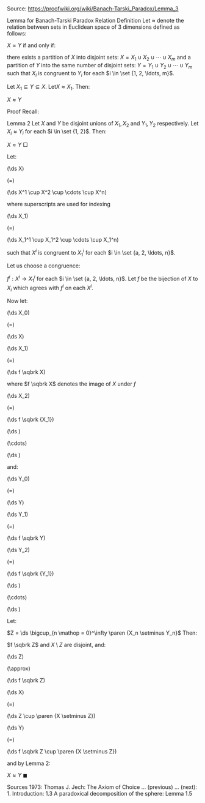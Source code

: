 # 

Source: https://proofwiki.org/wiki/Banach-Tarski_Paradox/Lemma_3



Lemma for Banach-Tarski Paradox
Relation Definition
Let $\approx$ denote the relation between sets in Euclidean space of $3$ dimensions defined as follows:

$X \approx Y$
if and only if:

there exists a partition of $X$ into disjoint sets:
$X = X_1 \cup X_2 \cup \cdots \cup X_m$
and a partition of $Y$ into the same number of disjoint sets:
$Y = Y_1 \cup Y_2 \cup \cdots \cup Y_m$
such that $X_i$ is congruent to $Y_i$ for each $i \in \set {1, 2, \ldots, m}$.

Let $X_1 \subseteq Y \subseteq X$.
Let$X \approx X_1$.
Then:

$X \approx Y$


Proof
Recall:

Lemma 2
Let $X$ and $Y$ be disjoint unions of $X_1, X_2$ and $Y_1, Y_2$ respectively.
Let $X_i \approx Y_i$ for each $i \in \set {1, 2}$.
Then:

$X \approx Y$
$\Box$

Let:














\(\ds X\)

\(=\)







\(\ds X^1 \cup X^2 \cup \cdots \cup X^n\)





where superscripts are used for indexing














\(\ds X_1\)

\(=\)







\(\ds X_1^1 \cup X_1^2 \cup \cdots \cup X_1^n\)









such that $X^i$ is congruent to $X_1^i$ for each $i \in \set {a, 2, \ldots, n}$.

Let us choose a congruence:

$f^i: X^i \to X_1^i$
for each $i \in \set {a, 2, \ldots, n}$.
Let $f$ be the bijection of $X$ to $X_i$ which agrees with $f^i$ on each $X^i$.

Now let:














\(\ds X_0\)

\(=\)







\(\ds X\)




















\(\ds X_1\)

\(=\)







\(\ds f \sqbrk X\)





where $f \sqbrk X$ denotes the image of $X$ under $f$














\(\ds X_2\)

\(=\)







\(\ds f \sqbrk {X_1}\)




















\(\ds \)

\(\cdots\)







\(\ds \)









and:














\(\ds Y_0\)

\(=\)







\(\ds Y\)




















\(\ds Y_1\)

\(=\)







\(\ds f \sqbrk Y\)




















\(\ds Y_2\)

\(=\)







\(\ds f \sqbrk {Y_1}\)




















\(\ds \)

\(\cdots\)







\(\ds \)









Let:

$Z = \ds \bigcup_{n \mathop = 0}^\infty \paren {X_n \setminus Y_n}$
Then:

$f \sqbrk Z$ and $X \setminus Z$ are disjoint, and:













\(\ds Z\)

\(\approx\)







\(\ds f \sqbrk Z\)




















\(\ds X\)

\(=\)







\(\ds Z \cup \paren {X \setminus Z}\)




















\(\ds Y\)

\(=\)







\(\ds f \sqbrk Z \cup \paren {X \setminus Z}\)









and by Lemma $2$:

$X \approx Y$
$\blacksquare$


Sources
1973: Thomas J. Jech: The Axiom of Choice ... (previous) ... (next): $1.$ Introduction: $1.3$ A paradoxical decomposition of the sphere: Lemma $1.5$




